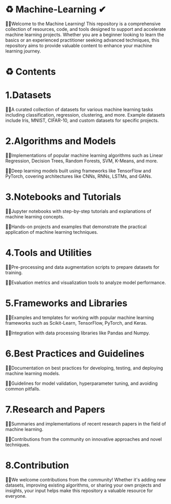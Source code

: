 # ♻️ Machine-Learning ✔ 
✍🏼Welcome to the Machine Learning! This repository is a comprehensive collection of resources, code, and tools designed to support and accelerate machine learning projects. Whether you are a beginner looking to learn the basics or an experienced practitioner seeking advanced techniques, this repository aims to provide valuable content to enhance your machine learning journey.

# ♻️ Contents<br> 
# 1.Datasets<br>

✍🏼A curated collection of datasets for various machine learning tasks including classification, regression, clustering, and more.
Example datasets include Iris, MNIST, CIFAR-10, and custom datasets for specific projects.
# 2.Algorithms and Models

✍🏼Implementations of popular machine learning algorithms such as Linear Regression, Decision Trees, Random Forests, SVM, K-Means, and more.

✍🏼Deep learning models built using frameworks like TensorFlow and PyTorch, covering architectures like CNNs, RNNs, LSTMs, and GANs.

# 3.Notebooks and Tutorials<br>

✍🏼Jupyter notebooks with step-by-step tutorials and explanations of machine learning concepts.

✍🏼Hands-on projects and examples that demonstrate the practical application of machine learning techniques.

# 4.Tools and Utilities<br>

✍🏼Pre-processing and data augmentation scripts to prepare datasets for training.

✍🏼Evaluation metrics and visualization tools to analyze model performance.

# 5.Frameworks and Libraries<br>

✍🏼Examples and templates for working with popular machine learning frameworks such as Scikit-Learn, TensorFlow, PyTorch, and Keras.

✍🏼Integration with data processing libraries like Pandas and Numpy.

# 6.Best Practices and Guidelines<br>

✍🏼Documentation on best practices for developing, testing, and deploying machine learning models.

✍🏼Guidelines for model validation, hyperparameter tuning, and avoiding common pitfalls.

# 7.Research and Papers<br>

✍🏼Summaries and implementations of recent research papers in the field of machine learning.

✍🏼Contributions from the community on innovative approaches and novel techniques.

# 8.Contribution<br>
✍🏼We welcome contributions from the community! Whether it's adding new datasets, improving existing algorithms, or sharing your own projects and insights, your input helps make this repository a valuable resource for everyone.


